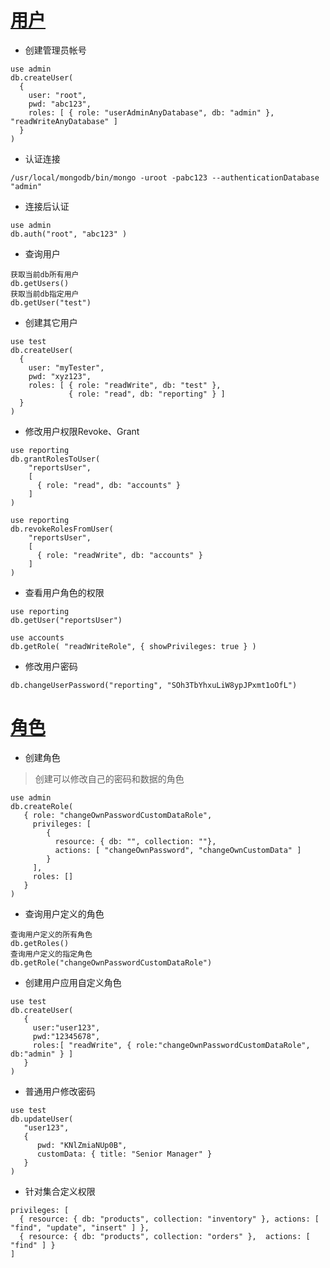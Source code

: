 # [用户](https://docs.mongodb.com/manual/reference/method/js-user-management/)
* 创建管理员帐号
```
use admin
db.createUser(
  {
    user: "root",
    pwd: "abc123",
    roles: [ { role: "userAdminAnyDatabase", db: "admin" }, "readWriteAnyDatabase" ]
  }
)
```

* 认证连接
```
/usr/local/mongodb/bin/mongo -uroot -pabc123 --authenticationDatabase "admin"
```
* 连接后认证
```
use admin
db.auth("root", "abc123" )
```

* 查询用户
```
获取当前db所有用户
db.getUsers()
获取当前db指定用户
db.getUser("test")
```

* 创建其它用户
```
use test
db.createUser(
  {
    user: "myTester",
    pwd: "xyz123",
    roles: [ { role: "readWrite", db: "test" },
             { role: "read", db: "reporting" } ]
  }
)
```
* 修改用户权限Revoke、Grant
``` 
use reporting
db.grantRolesToUser(
    "reportsUser",
    [
      { role: "read", db: "accounts" }
    ]
)

use reporting
db.revokeRolesFromUser(
    "reportsUser",
    [
      { role: "readWrite", db: "accounts" }
    ]
)
```

* 查看用户角色的权限
```
use reporting
db.getUser("reportsUser")

use accounts
db.getRole( "readWriteRole", { showPrivileges: true } )
```

* 修改用户密码
```
db.changeUserPassword("reporting", "SOh3TbYhxuLiW8ypJPxmt1oOfL")
```

# [角色](https://docs.mongodb.com/manual/reference/method/js-role-management/)
* 创建角色
>创建可以修改自己的密码和数据的角色
```
use admin
db.createRole(
   { role: "changeOwnPasswordCustomDataRole",
     privileges: [
        {
          resource: { db: "", collection: ""},
          actions: [ "changeOwnPassword", "changeOwnCustomData" ]
        }
     ],
     roles: []
   }
)
```

* 查询用户定义的角色
```
查询用户定义的所有角色
db.getRoles()
查询用户定义的指定角色
db.getRole("changeOwnPasswordCustomDataRole")
```

* 创建用户应用自定义角色
```
use test
db.createUser(
   {
     user:"user123",
     pwd:"12345678",
     roles:[ "readWrite", { role:"changeOwnPasswordCustomDataRole", db:"admin" } ]
   }
)
```

* 普通用户修改密码
```
use test
db.updateUser(
   "user123",
   {
      pwd: "KNlZmiaNUp0B",
      customData: { title: "Senior Manager" }
   }
)
```

* 针对集合定义权限
```
privileges: [
  { resource: { db: "products", collection: "inventory" }, actions: [ "find", "update", "insert" ] },
  { resource: { db: "products", collection: "orders" },  actions: [ "find" ] }
]
```


